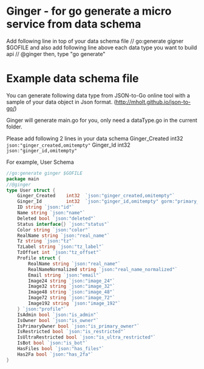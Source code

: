 # Ginger - for go generate a micro service from data schema
Add following line in top of your data schema file 
// go:generate gigner $GOFILE
and also add following line above each data type you want to build api
// @ginger
then, type "go generate"

# Example data schema file
You can generate following data type from JSON-to-Go online tool with a sample of your data object in Json format.  (http://mholt.github.io/json-to-go/)

Ginger will generate main.go for you, only need a dataType.go in the current folder. 

Please add following 2 lines in your data schema
    Ginger_Created    int32  `json:"ginger_created,omitempty"`
    Ginger_Id         int32  `json:"ginger_id,omitempty"`

For example, User Schema
```go
//go:generate ginger $GOFILE
package main
//@ginger
type User struct {
    Ginger_Created    int32  `json:"ginger_created,omitempty"`
    Ginger_Id         int32  `json:"ginger_id,omitempty" gorm:"primary_key"`
	ID string `json:"id"`
	Name string `json:"name"`
	Deleted bool `json:"deleted"`
	Status interface{} `json:"status"`
	Color string `json:"color"`
	RealName string `json:"real_name"`
	Tz string `json:"tz"`
	TzLabel string `json:"tz_label"`
	TzOffset int `json:"tz_offset"`
	Profile struct {
		RealName string `json:"real_name"`
		RealNameNormalized string `json:"real_name_normalized"`
		Email string `json:"email"`
		Image24 string `json:"image_24"`
		Image32 string `json:"image_32"`
		Image48 string `json:"image_48"`
		Image72 string `json:"image_72"`
		Image192 string `json:"image_192"`
	} `json:"profile"`
	IsAdmin bool `json:"is_admin"`
	IsOwner bool `json:"is_owner"`
	IsPrimaryOwner bool `json:"is_primary_owner"`
	IsRestricted bool `json:"is_restricted"`
	IsUltraRestricted bool `json:"is_ultra_restricted"`
	IsBot bool `json:"is_bot"`
	HasFiles bool `json:"has_files"`
	Has2Fa bool `json:"has_2fa"`
}
```


